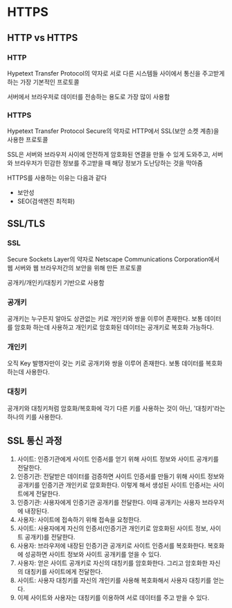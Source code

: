 # HTTPS

## HTTP vs HTTPS

### HTTP

Hypetext Transfer Protocol의 약자로 서로 다른 시스템들 사이에서 통신을 주고받게 하는 가장 기본적인 프로토콜

서버에서 브라우저로 데이터를 전송하는 용도로 가장 많이 사용함

### HTTPS

Hypetext Transfer Protocol Secure의 약자로 HTTP에서 SSL(보안 소켓 계층)을 사용한 프로토콜

SSL은 서버와 브라우저 사이에 안전하게 암호화된 연결을 만들 수 있게 도와주고, 서버와 브라우저가 민감한 정보를 주고받을 때 해당 정보가 도난당하는 것을 막아줌

HTTPS를 사용하는 이유는 다음과 같다

- 보안성
- SEO(검색엔진 최적화)

## SSL/TLS

### SSL

Secure Sockets Layer의 약자로 Netscape Communications Corporation에서 웹 서버와 웹 브라우저간의 보안을 위해 만든 프로토콜

공개키/개인키/대칭키 기반으로 사용함

### 공개키

공개키는 누구든지 알아도 상관없는 키로 개인키와 쌍을 이루어 존재한다. 보통 데이터를 암호화 하는데 사용하고 개인키로 암호화된 데이터는 공개키로 복호화 가능하다.

### 개인키

오직 Key 발행자만이 갖는 키로 공개키와 쌍을 이루어 존재한다. 보통 데이터를 복호화 하는데 사용한다.

### 대칭키

공개키와 대칭키처럼 암호화/복호화에 각기 다른 키를 사용하는 것이 아닌, '대칭키'라는 하나의 키를 사용한다. 

## SSL 통신 과정

1. 사이트: 인증기관에게 사이트 인증서를 얻기 위해 사이트 정보와 사이트 공개키를 전달한다.
2. 인증기관: 전달받은 데이터를 검증하면 사이트 인증서를 만들기 위해 사이트 정보와 공개키를 인증기관 개인키로 암호화한다. 이렇게 해서 생성된 사이트 인증서는 사이트에게 전달한다.
3. 인증기관: 사용자에게 인증기관 공개키를 전달한다. 이때 공개키는 사용자 브라우저에 내장된다.
4. 사용자: 사이트에 접속하기 위해 접속을 요청한다.
5. 사이트: 사용자에게 자신의 인증서(인증기관 개인키로 암호화된 사이트 정보, 사이트 공개키)를 전달한다.
6. 사용자: 브라우저에 내장된 인증기관 공개키로 사이트 인증서를 복호화한다. 복호화에 성공하면 사이트 정보와 사이트 공개키를 얻을 수 있다.
7. 사용자: 얻은 사이트 공개키로 자신의 대칭키를 암호화한다. 그리고 암호화한 자신의 대칭키를 사이트에게 전달한다.
8. 사이트: 사용자 대칭키를 자신의 개인키를 사용해 복호화해서 사용자 대칭키를 얻는다.
9. 이제 사이트와 사용자는 대칭키를 이용하여 서로 데이터를 주고 받을 수 있다.
